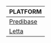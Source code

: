| PLATFORM | 
|--------|
| [Predibase](https://predibase.com/resources) |
| [Letta](https://www.letta.com/blog) |

